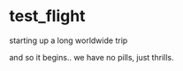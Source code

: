 # test_flight
starting up a long worldwide trip

and so it begins..
we have no pills, just thrills.
